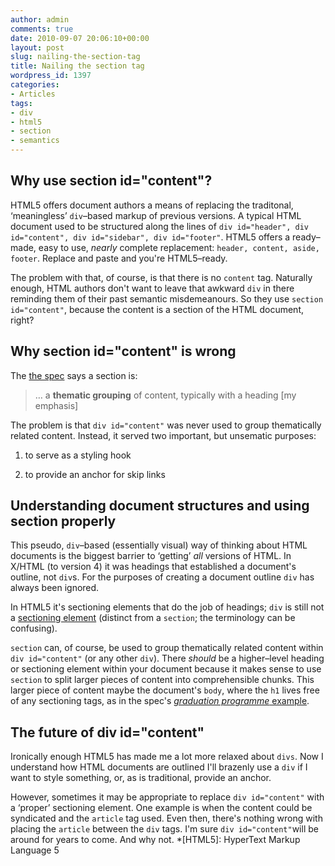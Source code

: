 ```yaml
---
author: admin
comments: true
date: 2010-09-07 20:06:10+00:00
layout: post
slug: nailing-the-section-tag
title: Nailing the section tag
wordpress_id: 1397
categories:
- Articles
tags:
- div
- html5
- section
- semantics
---
```


## Why use section id="content"?


HTML5 offers document authors a means of replacing the traditonal, ‘meaningless’ `div`–based markup of previous versions. A typical HTML document used to be structured along the lines of `div id="header", div id="content", div id="sidebar", div id="footer"`. HTML5 offers a ready–made, easy to use, _nearly_ complete replacement: `header, content, aside, footer`. Replace and paste and you're HTML5–ready.

The problem with that, of course, is that there is no `content` tag. Naturally enough, HTML authors don't want to leave that awkward `div` in there reminding them of their past semantic misdemeanours. So they use `section id="content"`, because the content is a section of the HTML document, right?


## Why section id="content" is wrong


The [the spec](http://www.w3.org/TR/html5/sections.html#the-section-element) says a section is:


> … a **thematic grouping** of content, typically with a heading [my emphasis]


The problem is that `div id="content"` was never used to group thematically related content. Instead, it served two important, but unsematic purposes:



	
  1. to serve as a styling hook

	
  2. to provide an anchor for skip links




## Understanding document structures and using section properly


This pseudo, `div`–based (essentially visual) way of thinking about HTML documents is the biggest barrier to ‘getting’ _all_ versions of HTML. In X/HTML (to version 4) it was headings that established a document's outline, not `div`s. For the purposes of creating a document outline `div` has always been ignored.

In HTML5 it's sectioning elements that do the job of headings; `div` is still not a [sectioning element](http://www.w3.org/TR/html5/content-models.html#sectioning-content) (distinct from a `section`; the terminology can be confusing).

`section` can, of course, be used to group thematically related content within `div id="content"` (or any other `div`). There _should_ be a higher–level heading or sectioning element within your document because it makes sense to use `section` to split larger pieces of content into comprehensible chunks. This larger piece of content maybe the document's `body`, where the `h1` lives free of any sectioning tags, as in the spec's [_graduation programme_ example](http://www.w3.org/TR/html5/sections.html#the-section-element).


## The future of div id="content"


Ironically enough HTML5 has made me a lot more relaxed about `divs`. Now I understand how HTML documents are outlined I'll brazenly use a `div` if I want to style something, or, as is traditional, provide an anchor.

However, sometimes it may be appropriate to replace `div id="content"` with a ‘proper’ sectioning element. One example is when the content could be syndicated and the `article` tag used. Even then, there's nothing wrong with placing the `article` between the `div` tags. I'm sure `div id="content"`will be around for years to come. And why not.
  *[HTML5]: HyperText Markup Language 5
